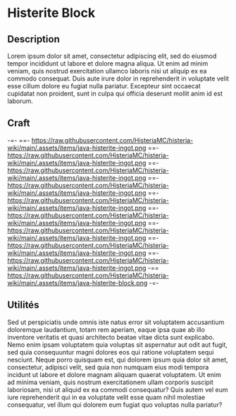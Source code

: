 # Histerite Block

## Description
Lorem ipsum dolor sit amet, consectetur adipiscing elit, sed do eiusmod tempor incididunt ut labore et dolore magna aliqua. Ut enim ad minim veniam, quis nostrud exercitation ullamco laboris nisi ut aliquip ex ea commodo consequat. Duis aute irure dolor in reprehenderit in voluptate velit esse cillum dolore eu fugiat nulla pariatur. Excepteur sint occaecat cupidatat non proident, sunt in culpa qui officia deserunt mollit anim id est laborum.

## Craft
-=-
==- https://raw.githubusercontent.com/HisteriaMC/histeria-wiki/main/.assets/items/java-histerite-ingot.png
==- https://raw.githubusercontent.com/HisteriaMC/histeria-wiki/main/.assets/items/java-histerite-ingot.png
==- https://raw.githubusercontent.com/HisteriaMC/histeria-wiki/main/.assets/items/java-histerite-ingot.png
==- https://raw.githubusercontent.com/HisteriaMC/histeria-wiki/main/.assets/items/java-histerite-ingot.png
==- https://raw.githubusercontent.com/HisteriaMC/histeria-wiki/main/.assets/items/java-histerite-ingot.png
==- https://raw.githubusercontent.com/HisteriaMC/histeria-wiki/main/.assets/items/java-histerite-ingot.png
==- https://raw.githubusercontent.com/HisteriaMC/histeria-wiki/main/.assets/items/java-histerite-ingot.png
==- https://raw.githubusercontent.com/HisteriaMC/histeria-wiki/main/.assets/items/java-histerite-ingot.png
==- https://raw.githubusercontent.com/HisteriaMC/histeria-wiki/main/.assets/items/java-histerite-ingot.png
-== https://raw.githubusercontent.com/HisteriaMC/histeria-wiki/main/.assets/items/java-histerite-block.png
-=-

## Utilités
Sed ut perspiciatis unde omnis iste natus error sit voluptatem accusantium doloremque laudantium, totam rem aperiam, eaque ipsa quae ab illo inventore veritatis et quasi architecto beatae vitae dicta sunt explicabo. Nemo enim ipsam voluptatem quia voluptas sit aspernatur aut odit aut fugit, sed quia consequuntur magni dolores eos qui ratione voluptatem sequi nesciunt. Neque porro quisquam est, qui dolorem ipsum quia dolor sit amet, consectetur, adipisci velit, sed quia non numquam eius modi tempora incidunt ut labore et dolore magnam aliquam quaerat voluptatem. Ut enim ad minima veniam, quis nostrum exercitationem ullam corporis suscipit laboriosam, nisi ut aliquid ex ea commodi consequatur? Quis autem vel eum iure reprehenderit qui in ea voluptate velit esse quam nihil molestiae consequatur, vel illum qui dolorem eum fugiat quo voluptas nulla pariatur?
